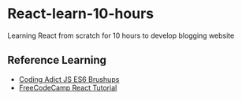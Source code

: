 # React-learn-10-hours
Learning React from scratch for 10 hours to develop blogging website

## Reference Learning
- [Coding Adict JS ES6 Brushups](https://www.youtube.com/watch?v=80KX6aD9R7M&list=PLnHJACx3NwAfRUcuKaYhZ6T5NRIpzgNGJ)
- [FreeCodeCamp React Tutorial](https://www.youtube.com/watch?v=4UZrsTqkcW4&t=1112s)